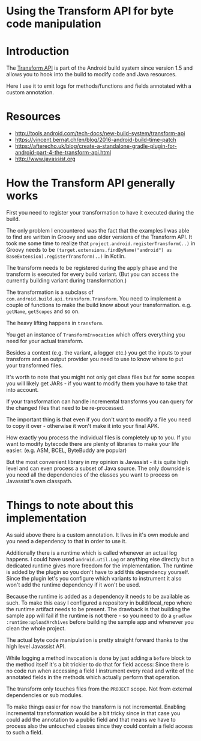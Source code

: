 # Using the Transform API for byte code manipulation

# Introduction

The [Transform API](http://tools.android.com/tech-docs/new-build-system/transform-api) is part of the Android build system since version 1.5 and allows you to hook into the build to modify code and Java resources.

Here I use it to emit logs for methods/functions and fields annotated with a custom annotation.

# Resources

- http://tools.android.com/tech-docs/new-build-system/transform-api
- https://vincent.bernat.ch/en/blog/2016-android-build-time-patch
- https://afterecho.uk/blog/create-a-standalone-gradle-plugin-for-android-part-4-the-transform-api.html
- http://www.javassist.org

# How the Transform API generally works

First you need to register your transformation to have it executed during the build.

The only problem I encountered was the fact that the examples I was able to find are written in Groovy and use older versions of the Transform API.
It took me some time to realize that `project.android.registerTransform(..)` in Groovy needs to be `(target.extensions.findByName("android") as BaseExtension).registerTransform(..)` in Kotlin.

The transform needs to be registered during the apply phase and the transform is executed for every build variant. (But you can access the currently building variant during transformation.)

The transformation is a subclass of `com.android.build.api.transform.Transform`. You need to implement a couple of functions to make the build know about your transformation. e.g. `getName`, `getScopes` and so on.

The heavy lifting happens in `transform`.

You get an instance of `TransformInvocation` which offers everything you need for your actual transform.

Besides a context (e.g. the variant, a logger etc.) you get the inputs to your transform and an output provider you need to use to know where to put your transformed files.

It's worth to note that you might not only get class files but for some scopes you will likely get JARs - if you want to modify them you have to take that into account.

If your transformation can handle incremental transforms you can query for the changed files that need to be re-processed.

The important thing is that even if you don't want to modify a file you need to copy it over - otherwise it won't make it into your final APK.

How exactly you process the individual files is completely up to you. If you want to modify bytecode there are plenty of libraries to make your life easier.
(e.g. ASM, BCEL, ByteBuddy are popular)

But the most convenient library in my opinion is Javassist - it is quite high level and can even process a subset of Java source. The only downside is you need all the dependencies of the classes you want to process on Javassist's own classpath.

# Things to note about this implementation

As said above there is a custom annotation. It lives in it's own module and you need a dependency to that in order to use it.

Additionally there is a runtime which is called whenever an actual log happens. I could have used `android.util.Log` or anything else directly but a dedicated runtime gives more freedom for the implementation.
The runtime is added by the plugin so you don't have to add this dependency yourself. Since the plugin let's you configure which variants to instrument it also won't add the runtime dependency if it won't be used.

Because the runtime is added as a dependency it needs to be available as such. To make this easy I configured a repository in build/local_repo where the runtime artifact needs to be present.
The drawback is that building the sample app will fail if the runtime is not there - so you need to do a `gradlew :runtime:uploadArchives` before building the sample app and whenever you clean the whole project.

The actual byte code manipulation is pretty straight forward thanks to the high level Javassist API.

While logging a method invocation is done by just adding a `before` block to the method itself it's a bit trickier to do that for field access:
Since there is no code run when accessing a field I instrument every read and write of the annotated fields in the methods which actually perform that operation.

The transform only touches files from the `PROJECT` scope. Not from external dependencies or sub modules.

To make things easier for now the transform is not incremental.
Enabling incremental transformation would be a bit tricky since in that case you could add the annotation to a public field and that means we have to process also the untouched classes since they could contain a field access to such a field.
